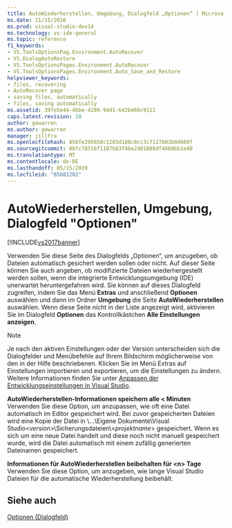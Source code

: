 ```yaml
---
title: AutoWiederherstellen, Umgebung, Dialogfeld „Optionen“ | Microsoft-Dokumentation
ms.date: 11/15/2016
ms.prod: visual-studio-dev14
ms.technology: vs-ide-general
ms.topic: reference
f1_keywords:
- VS.ToolsOptionsPag.Environment.AutoRecover
- VS.DialogAutoRestore
- VS.ToolsOptionsPages.Environment.AutoRecover
- VS.ToolsOptionsPages.Environment.Auto_Save_and_Restore
helpviewer_keywords:
- files, recovering
- AutoRecover page
- saving files, automatically
- files, saving automatically
ms.assetid: 397e5e44-4bbe-4289-94d1-642b466c9111
caps.latest.revision: 18
author: gewarren
ms.author: gewarren
manager: jillfra
ms.openlocfilehash: 856fe295650c1203d180c8cc3c7127b03b0d668f
ms.sourcegitcommit: 08fc78516f1107b83f46e2401888df4868bb1e40
ms.translationtype: MT
ms.contentlocale: de-DE
ms.lasthandoff: 05/15/2019
ms.locfileid: "65681202"
---
```

# <a name="autorecover-environment-options-dialog-box"></a>AutoWiederherstellen, Umgebung, Dialogfeld "Optionen"
[!INCLUDE[vs2017banner](../../includes/vs2017banner.md)]

Verwenden Sie diese Seite des Dialogfelds „Optionen“, um anzugeben, ob Dateien automatisch gesichert werden sollen oder nicht. Auf dieser Seite können Sie auch angeben, ob modifizierte Dateien wiederhergestellt werden sollen, wenn die integrierte Entwicklungsumgebung (IDE) unerwartet heruntergefahren wird. Sie können auf dieses Dialogfeld zugreifen, indem Sie das Menü **Extras** und anschließend **Optionen** auswählen und dann im Ordner **Umgebung** die Seite **AutoWiederherstellen** auswählen. Wenn diese Seite nicht in der Liste angezeigt wird, aktivieren Sie im Dialogfeld **Optionen** das Kontrollkästchen **Alle Einstellungen anzeigen**.  
  
> [!NOTE]
> Je nach den aktiven Einstellungen oder der Version unterscheiden sich die Dialogfelder und Menübefehle auf Ihrem Bildschirm möglicherweise von den in der Hilfe beschriebenen. Klicken Sie im Menü Extras auf Einstellungen importieren und exportieren, um die Einstellungen zu ändern. Weitere Informationen finden Sie unter [Anpassen der Entwicklungseinstellungen in Visual Studio](https://msdn.microsoft.com/22c4debb-4e31-47a8-8f19-16f328d7dcd3).  
  
 **AutoWiederherstellen-Informationen speichern alle \< Minuten**  
 Verwenden Sie diese Option, um anzupassen, wie oft eine Datei automatisch im Editor gespeichert wird. Bei zuvor gespeicherten Dateien wird eine Kopie der Datei in \\...\Eigene Dokumente\Visual Studio\<*version*>\Sicherungsdateien\\<*projektname*> gespeichert. Wenn es sich um eine neue Datei handelt und diese noch nicht manuell gespeichert wurde, wird die Datei automatisch mit einem zufällig generierten Dateinamen gespeichert.  
  
 **Informationen für AutoWiederherstellen beibehalten für \<n> Tage**  
 Verwenden Sie diese Option, um anzugeben, wie lange Visual Studio Dateien für die automatische Wiederherstellung beibehält.  
  
## <a name="see-also"></a>Siehe auch  
 [Optionen (Dialogfeld)](../../ide/reference/options-dialog-box-visual-studio.md)
